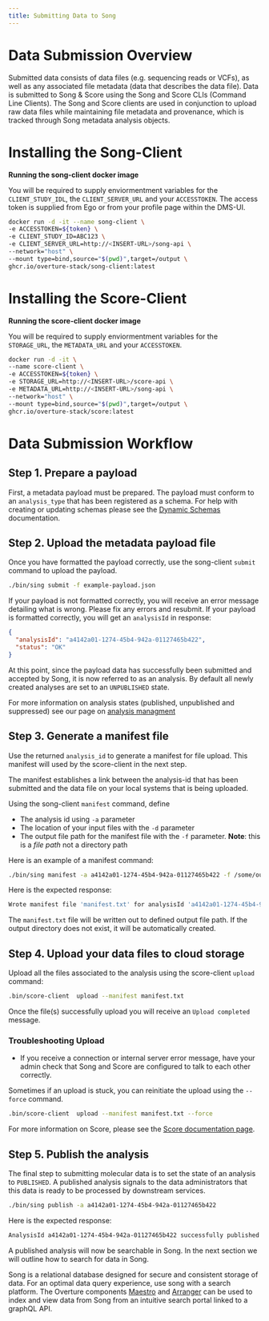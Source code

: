 ```yaml
---
title: Submitting Data to Song
---
```


# Data Submission Overview

Submitted data consists of data files (e.g. sequencing reads or VCFs), as well as any associated file metadata (data that describes the data file). Data is submitted to Song & Score using the Song and Score CLIs (Command Line Clients). The Song and Score clients are used in conjunction to upload raw data files while maintaining file metadata and provenance, which is tracked through Song metadata analysis objects. 

# Installing the Song-Client

**Running the song-client docker image** 

You will be required to supply enviormentment variables for the `CLIENT_STUDY_IDL`, the `CLIENT_SERVER_URL` and your `ACCESSTOKEN`. The access token is supplied from Ego or from your profile page within the DMS-UI.

```bash
docker run -d -it --name song-client \
-e ACCESSTOKEN=${token} \
-e CLIENT_STUDY_ID=ABC123 \
-e CLIENT_SERVER_URL=http://<INSERT-URL>/song-api \
--network="host" \
--mount type=bind,source="$(pwd)",target=/output \
ghcr.io/overture-stack/song-client:latest
```


# Installing the Score-Client

**Running the score-client docker image** 

You will be required to supply enviormentment variables for the `STORAGE_URL`, the `METADATA_URL` and your `ACCESSTOKEN`.

```bash
docker run -d -it \
--name score-client \
-e ACCESSTOKEN=${token} \
-e STORAGE_URL=http://<INSERT-URL>/score-api \
-e METADATA_URL=http://<INSERT-URL>/song-api \
--network="host" \
--mount type=bind,source="$(pwd)",target=/output \
ghcr.io/overture-stack/score:latest
```

# Data Submission Workflow 

## Step 1. Prepare a payload

First, a metadata payload must be prepared. The payload must conform to an `analysis_type` that has been registered as a schema.  For help with creating or updating schemas please see the [Dynamic Schemas](/documentation/song/user-guide/schema) documentation.
 
## Step 2. Upload the metadata payload file

Once you have formatted the payload correctly, use the song-client `submit` command to upload the payload.

```bash 
./bin/sing submit -f example-payload.json
```

If your payload is not formatted correctly, you will receive an error message detailing what is wrong. Please fix any errors and resubmit. If your payload is formatted correctly, you will get an `analysisId` in response:

```json
{
  "analysisId": "a4142a01-1274-45b4-942a-01127465b422",
  "status": "OK"
}
```

At this point, since the payload data has successfully been submitted and accepted by Song, it is now referred to as an analysis. By default all newly created analyses are set to an `UNPUBLISHED` state.

<Warning>For more information on analysis states (published, unpublished and suppressed) see our page on [analysis managment](https://overture.bio/documentation/song/admin/analysismanagement/)</Warning>

## Step 3. Generate a manifest file

Use the returned `analysis_id` to generate a manifest for file upload. This manifest will used by the score-client in the next step. 

The manifest establishes a link between the analysis-id that has been submitted and the data file on your local systems that is being uploaded. 

Using the song-client `manifest` command, define

- The analysis id using `-a` parameter
- The location of your input files with the `-d` parameter
- The output file path for the manifest file with the `-f` parameter. **Note**: this is a *file path* not a directory path

Here is an example of a manifest command:

```bash
./bin/sing manifest -a a4142a01-1274-45b4-942a-01127465b422 -f /some/output/dir/manifest.txt  -d /submitting/file/directory
```

Here is the expected response:

```bash
Wrote manifest file 'manifest.txt' for analysisId 'a4142a01-1274-45b4-942a-01127465b422'
```

The `manifest.txt` file will be written out to defined output file path. If the output directory does not exist, it will be automatically created.

## Step 4. Upload your data files to cloud storage

Upload all the files associated to the analysis using the score-client `upload` command:

```bash
.bin/score-client  upload --manifest manifest.txt
```

Once the file(s) successfully upload you will receive an `Upload completed` message.

### Troubleshooting Upload 

- If you receive a connection or internal server error message, have your admin check that Song and Score are configured to talk to each other correctly. 

Sometimes if an upload is stuck, you can reinitiate the upload using the `--force` command. 

```bash
.bin/score-client  upload --manifest manifest.txt --force 
```
For more information on Score, please see the [Score documentation page](/documentation/score).

## Step 5. Publish the analysis

The final step to submitting molecular data is to set the state of an analysis to `PUBLISHED`. A published analysis signals to the data administrators that this data is ready to be processed by downstream services.

```bash
./bin/sing publish -a a4142a01-1274-45b4-942a-01127465b422
```

Here is the expected response:

```bash
AnalysisId a4142a01-1274-45b4-942a-01127465b422 successfully published
```

A published analysis will now be searchable in Song. In the next section we will outline how to search for data in Song.

<Note title="Integration Tips">Song is a relational database designed for secure and consistent storage of data.  For an optimal data query experience, use song with a search platform.  The Overture components [Maestro](/documentation/maestro) and [Arranger](/documentation/arranger) can be used to index and view data from Song from an intuitive search portal linked to a graphQL API.</Note>
